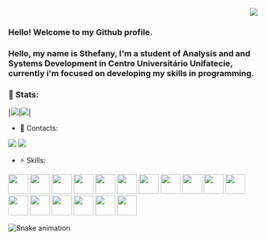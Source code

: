 <p align="right">
  <a href="https://visitorbadge.io/status?path=https%3A%2F%2Fgithub.com%2Fsthefanyspina"><img src="https://api.visitorbadge.io/api/visitors?path=https%3A%2F%2Fgithub.com%2Fsthefanyspina&label=Profile%20Views&labelColor=%23ffe4c8&countColor=%2386092c&style=flat" /></a>
</p>

### Hello! Welcome to my Github profile.

### Hello, my name is Sthefany, I'm a student of Analysis and and Systems Development in Centro Universitário Unifatecie, currently i'm focused on developing my skills in programming.

### 🔭 Stats:
  |![](https://github-readme-stats.vercel.app/api?username=sthefanyspina&theme=react&show_icons=true&hide_border=true&count_private=true)|![](https://github-readme-stats.vercel.app/api/top-langs/?username=sthefanyspina&layout=compact&theme=react)|
<br> 
  
- 💬 Contacts:
<div>
<a href="https://www.linkedin.com/in/sthefany-spina-02bb11202" target="_blank"><img loading="lazy" src="https://img.shields.io/badge/-LinkedIn-%230077B5?style=for-the-badge&logo=linkedin&logoColor=white" target="_blank"></a>  
<a href = "mailto:sthefanyspina@gmail.com"><img loading="lazy" src="https://img.shields.io/badge/Gmail-D14836?style=for-the-badge&logo=gmail&logoColor=white" target="_blank"></a>
</div>

- ⚡ Skills:
<img loading="lazy" src="https://cdn.jsdelivr.net/gh/devicons/devicon/icons/html5/html5-plain-wordmark.svg" width="40" height="40"/>
<img loading="lazy" src="https://cdn.jsdelivr.net/gh/devicons/devicon/icons/css3/css3-plain-wordmark.svg" width="40" height="40" />
<img loading="lazy" src="https://cdn.jsdelivr.net/gh/devicons/devicon/icons/tailwindcss/tailwindcss-plain.svg" width="40" height="40" />
<img loading="lazy" src="https://cdn.jsdelivr.net/gh/devicons/devicon/icons/javascript/javascript-plain.svg" width="40" height="40" />
<img loading="lazy" src="https://cdn.jsdelivr.net/gh/devicons/devicon/icons/jquery/jquery-original.svg" width="40" height="40"/>
<img loading="lazy" src="https://cdn.jsdelivr.net/gh/devicons/devicon/icons/react/react-original.svg" width="40" height="40" />
<img loading="lazy" src="https://cdn.jsdelivr.net/gh/devicons/devicon/icons/typescript/typescript-plain.svg" width="40" height="40" />
<img loading="lazy" src="https://cdn.jsdelivr.net/gh/devicons/devicon/icons/vuejs/vuejs-original.svg" width="40" height="40"/>
<img loading="lazy" src="https://cdn.jsdelivr.net/gh/devicons/devicon/icons/angularjs/angularjs-plain.svg" width="40" height="40"/>
<img loading="lazy" src="https://cdn.jsdelivr.net/gh/devicons/devicon/icons/nodejs/nodejs-original.svg" width="40" height="40"/>
<img loading="lazy" src="https://cdn.jsdelivr.net/gh/devicons/devicon/icons/php/php-plain.svg" width="40" height="40"/>
<img loading="lazy" src="https://cdn.jsdelivr.net/gh/devicons/devicon/icons/java/java-original.svg" width="40" height="40"/>
<img loading="lazy" src="https://cdn.jsdelivr.net/gh/devicons/devicon/icons/python/python-original.svg" width="40" height="40"/>
<img loading="lazy" src="https://cdn.jsdelivr.net/gh/devicons/devicon/icons/mongodb/mongodb-plain-wordmark.svg" width="40" height="40"/>
<img loading="lazy" src="https://cdn.jsdelivr.net/gh/devicons/devicon/icons/mysql/mysql-plain-wordmark.svg" width="40" height="40"/>
<img loading="lazy" src="https://cdn.jsdelivr.net/gh/devicons/devicon/icons/postgresql/postgresql-plain.svg" width="40" height="40"/>
<img loading="lazy" src="https://cdn.jsdelivr.net/gh/devicons/devicon/icons/git/git-original.svg" width="40" height="40" />

![Snake animation](https://github.com/sthefanyspina/sthefanyspina/blob/output/github-contribution-grid-snake.svg)
